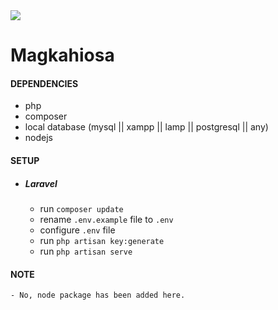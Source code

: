 <img src="https://lh6.googleusercontent.com/wae9TANcIMyuN-t-ljpSirem12jZEKq6X4SzP794vYCO6oyNfngciDxeSsqDo2yzmv4f7JjGvh_YkOdE-uHu=w3594-h2710" />

# Magkahiosa

#### DEPENDENCIES
- php
- composer
- local database (mysql || xampp || lamp || postgresql || any)
- nodejs

#### SETUP
- ##### Laravel
  - run ``` composer update ```
  - rename ``` .env.example ``` file to ``` .env ```
  - configure ``` .env ``` file
  - run ``` php artisan key:generate ```
  - run ``` php artisan serve ```


#### NOTE
    - No, node package has been added here.
